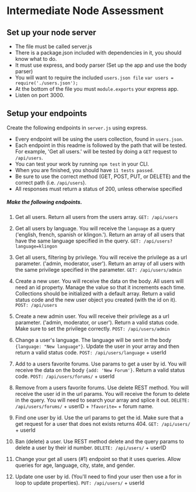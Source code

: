 # Intermediate Node Assessment

## Set up your node server

* The file must be called server.js
* There is a package.json included with dependencies in it, you should know what to do.
* It must use express, and body parser (Set up the app and use the body parser)
* You will want to require the included `users.json file`  `var users = require('./users.json');`
* At the bottom of the file you must `module.exports` your express app.
* Listen on port 3000.


## Setup your endpoints
Create the following endpoints in `server.js` using express.

* Every endpoint will be using the users collection, found in `users.json`.
* Each endpoint in this readme is followed by the path that will be tested. For example, 'Get all users.' will be tested by doing a `GET` request to `/api/users`.
* You can test your work by running `npm test` in your CLI.
* When you are finished, you should have `11 tests passed`.
* Be sure to use the correct method (GET, POST, PUT, or DELETE) and the correct path (i.e. `/api/users`).
* All responses must return a status of 200, unless otherwise specified

##### Make the following endpoints.

1.  Get all users. Return all users from the users array.
   `GET: /api/users`

2.  Get all users by language. You will receive the `language` as a query ('english, french, spanish or klingon.').  Return an array of all users that have the same language specified in the query.
   `GET: /api/users?language=klingon`

3.  Get all users, filtering by privilege. You will receive the privilege as a url parameter. ('admin, moderator, user').  Return an array of all users with the same privilege specified in the parameter.
   `GET: /api/users/admin`

4. Create a new user.  You will receive the data on the body.  All users will need an id property.   Manage the value so that it increments each time.  Collections should be initialized with a default array.  Return a valid status code and the new user object you created (with the id on it).  
    `POST: /api/users`

5. Create a new admin user. You will receive their privilege as a url parameter. ('admin, moderator, or user').  Return a valid status code.  Make sure to set the privilege correctly.
   `POST: /api/users/admin`

6.  Change a user's language. The language will be sent in the body `{language: "New language"}`. Update the user in your array and then return a valid status code.
   `POST: /api/users/language` + userId

7.  Add to a users favorite forums. Use params to get a user by id. You will receive the data on the body `{add: 'New Forum'}`. Return a valid status code.
   `POST: /api/users/forums/` + userId

8. Remove from a users favorite forums. Use delete REST method. You will receive the user id in the url params. You will receive the forum to delete in the query. You will need to search your array and splice it out.
   `DELETE: /api/users/forums/` + userID + `?favorite=` + forum name.

9. Find one user by id. Use the url params to get the id. Make sure that a get request for a user that does not exists returns 404.
    `GET: /api/users/` + userId

10.  Ban (delete) a user. Use REST method delete and the query params to delete a user by their id number.
   `DELETE: /api/users/` + userID

11. Change your get all users (#1) endpoint so that it uses queries. Allow queries for age, language, city, state, and gender.


12. Update one user by id.  (You'll need to find your user then use a for in loop to update properties).
   `PUT: /api/users/` + userId
